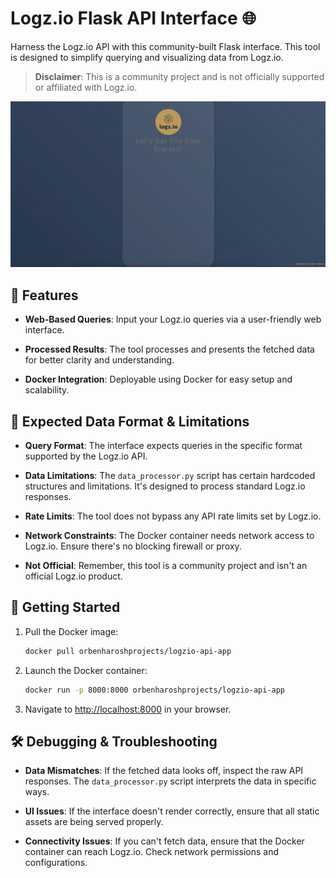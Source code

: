 # Logz.io Flask API Interface 🌐

Harness the Logz.io API with this community-built Flask interface. This tool is designed to simplify querying and visualizing data from Logz.io. 

> **Disclaimer**: This is a community project and is not officially supported or affiliated with Logz.io.

![App Preview](images/appPreview.gif)

## 📌 Features

- **Web-Based Queries**: Input your Logz.io queries via a user-friendly web interface.
  
- **Processed Results**: The tool processes and presents the fetched data for better clarity and understanding.

- **Docker Integration**: Deployable using Docker for easy setup and scalability.

## 🔧 Expected Data Format & Limitations

- **Query Format**: The interface expects queries in the specific format supported by the Logz.io API.

- **Data Limitations**: The `data_processor.py` script has certain hardcoded structures and limitations. It's designed to process standard Logz.io responses.

- **Rate Limits**: The tool does not bypass any API rate limits set by Logz.io.

- **Network Constraints**: The Docker container needs network access to Logz.io. Ensure there's no blocking firewall or proxy.

- **Not Official**: Remember, this tool is a community project and isn't an official Logz.io product.

## 🚀 Getting Started

1. Pull the Docker image:
   ```bash
   docker pull orbenharoshprojects/logzio-api-app
   ```

2. Launch the Docker container:
   ```bash
   docker run -p 8000:8000 orbenharoshprojects/logzio-api-app
   ```

3. Navigate to [http://localhost:8000](http://localhost:8000) in your browser.

## 🛠 Debugging & Troubleshooting

- **Data Mismatches**: If the fetched data looks off, inspect the raw API responses. The `data_processor.py` script interprets the data in specific ways.

- **UI Issues**: If the interface doesn't render correctly, ensure that all static assets are being served properly.

- **Connectivity Issues**: If you can't fetch data, ensure that the Docker container can reach Logz.io. Check network permissions and configurations.
